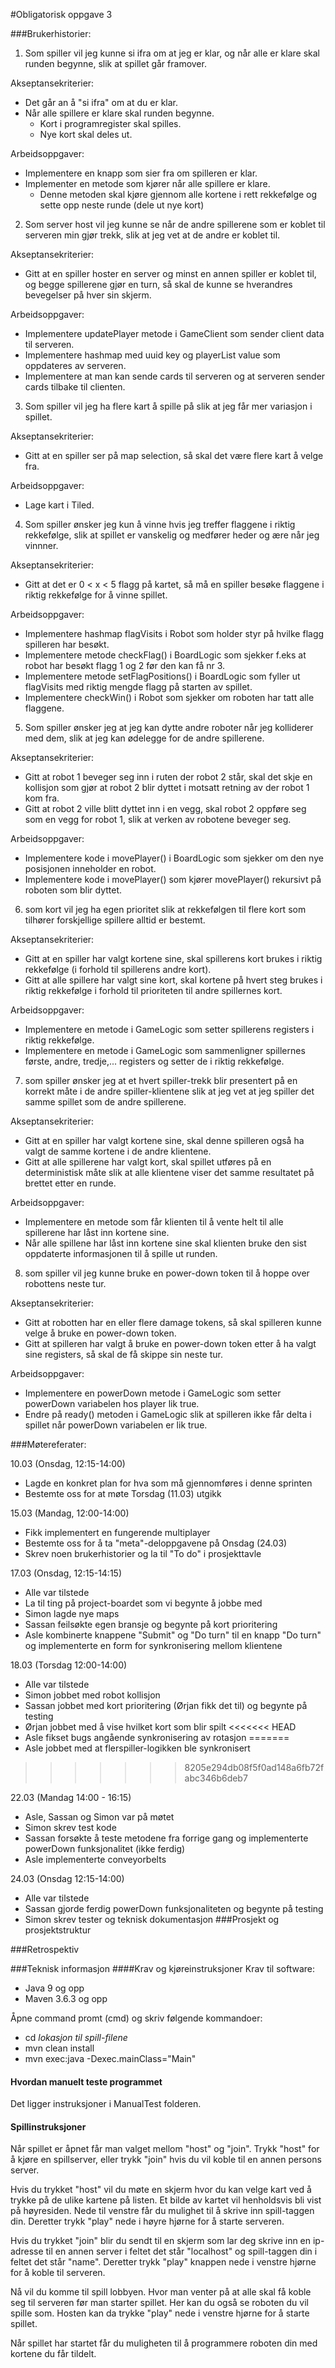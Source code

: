 #Obligatorisk oppgave 3

###Brukerhistorier:
1) Som spiller vil jeg kunne si ifra om at jeg er klar, og når alle er klare skal runden begynne, slik at spillet
går framover.
   
Akseptansekriterier:
- Det går an å "si ifra" om at du er klar.
- Når alle spillere er klare skal runden begynne.
    - Kort i programregister skal spilles.
    - Nye kort skal deles ut.
    
Arbeidsoppgaver:
- Implementere en knapp som sier fra om spilleren er klar.
- Implementer en metode som kjører når alle spillere er klare.
    - Denne metoden skal kjøre gjennom alle kortene i rett rekkefølge og sette opp neste runde (dele ut nye kort)

2) Som server host vil jeg kunne se når de andre spillerene som er koblet til serveren min
gjør trekk, slik at jeg vet at de andre er koblet til.
   
Akseptansekriterier:
- Gitt at en spiller hoster en server og minst en annen spiller er koblet til, og begge spillerene
  gjør en turn, så skal de kunne se hverandres bevegelser på hver sin skjerm.
  
Arbeidsoppgaver:
- Implementere updatePlayer metode i GameClient som sender client data til serveren.
- Implementere hashmap med uuid key og playerList value som oppdateres av serveren.
- Implementere at man kan sende cards til serveren og at serveren sender cards tilbake til clienten.

3) Som spiller vil jeg ha flere kart å spille på slik at jeg får mer variasjon i spillet.

Akseptansekriterier:
- Gitt at en spiller ser på map selection, så skal det være flere kart å velge fra.

Arbeidsoppgaver:
- Lage kart i Tiled.

4) Som spiller ønsker jeg kun å vinne hvis jeg treffer flaggene i riktig rekkefølge, slik at spillet
er vanskelig og medfører heder og ære når jeg vinnner.
   
Akseptansekriterier:
- Gitt at det er 0 < x < 5 flagg på kartet, så må en spiller besøke flaggene i riktig rekkefølge
for å vinne spillet.
  
Arbeidsoppgaver:
- Implementere hashmap flagVisits i Robot som holder styr på hvilke flagg spilleren har besøkt.
- Implementere metode checkFlag() i BoardLogic som sjekker f.eks at robot har besøkt flagg 1 og 2 før den kan få nr 3.
- Implementere metode setFlagPositions() i BoardLogic som fyller ut flagVisits med riktig mengde flagg
på starten av spillet.
- Implementere checkWin() i Robot som sjekker om roboten har tatt alle flaggene.

5) Som spiller ønsker jeg at jeg kan dytte andre roboter når jeg kolliderer med dem, slik at jeg
kan ødelegge for de andre spillerene.
   
Akseptansekriterier:
- Gitt at robot 1 beveger seg inn i ruten der robot 2 står, skal det skje en kollisjon som gjør
at robot 2 blir dyttet i motsatt retning av der robot 1 kom fra.
- Gitt at robot 2 ville blitt dyttet inn i en vegg, skal robot 2 oppføre seg som en vegg for
  robot 1, slik at verken av robotene beveger seg.
  
Arbeidsoppgaver:
- Implementere kode i movePlayer() i BoardLogic som sjekker om den nye posisjonen inneholder
en robot.
- Implementere kode i movePlayer() som kjører movePlayer() rekursivt på roboten som blir dyttet.

6) som kort vil jeg ha egen prioritet slik at rekkefølgen til flere kort
   som tilhører forskjellige spillere alltid er bestemt.

Akseptansekriterier:
- Gitt at en spiller har valgt kortene sine, skal spillerens kort brukes
 i riktig rekkefølge (i forhold til spillerens andre kort).
- Gitt at alle spillere har valgt sine kort, skal kortene på hvert steg
 brukes i riktig rekkefølge i forhold til prioriteten til andre spillernes
 kort.

Arbeidsoppgaver:
- Implementere en metode i GameLogic som setter spillerens registers i riktig
 rekkefølge.
- Implementere en metode i GameLogic som sammenligner spillernes første, andre,
 tredje,... registers og setter de i riktig rekkefølge.

7) som spiller ønsker jeg at et hvert spiller-trekk blir presentert på en korrekt måte
   i de andre spiller-klientene slik at jeg vet at jeg spiller det samme spillet som 
   de andre spillerene.

Akseptansekriterier:
- Gitt at en spiller har valgt kortene sine, skal denne spilleren også ha valgt
  de samme kortene i de andre klientene.
- Gitt at alle spillerene har valgt kort, skal spillet utføres på en deterministisk
  måte slik at alle klientene viser det samme resultatet på brettet etter en runde.

Arbeidsoppgaver:
- Implementere en metode som får klienten til å vente helt til alle spillerene har
  låst inn kortene sine.
- Når alle spillene har låst inn kortene sine skal klienten bruke den sist oppdaterte
  informasjonen til å spille ut runden.

8) som spiller vil jeg kunne bruke en power-down token til å hoppe over robottens
   neste tur.

Akseptansekriterier:
- Gitt at robotten har en eller flere damage tokens, så skal spilleren kunne
  velge å bruke en power-down token.
- Gitt at spilleren har valgt å bruke en power-down token etter å ha valgt sine
  registers, så skal de få skippe sin neste tur.

Arbeidsoppgaver:
- Implementere en powerDown metode i GameLogic som setter powerDown variabelen
  hos player lik true.
- Endre på ready() metoden i GameLogic slik at spilleren ikke får delta i
  spillet når powerDown variabelen er lik true.
  
###Møtereferater:

10.03 (Onsdag, 12:15-14:00)
- Lagde en konkret plan for hva som må gjennomføres i denne sprinten
- Bestemte oss for at møte Torsdag (11.03) utgikk

15.03 (Mandag, 12:00-14:00)
- Fikk implementert en fungerende multiplayer
- Bestemte oss for å ta "meta"-deloppgavene på Onsdag (24.03)
- Skrev noen brukerhistorier og la til "To do" i prosjekttavle

17.03 (Onsdag, 12:15-14:15)
- Alle var tilstede 
- La til ting på project-boardet som vi begynte å jobbe med
- Simon lagde nye maps
- Sassan feilsøkte egen bransje og begynte på kort prioritering
- Asle kombinerte knappene "Submit" og "Do turn" til en knapp "Do turn"
  og implementerte en form for synkronisering mellom klientene

18.03 (Torsdag 12:00-14:00)
- Alle var tilstede
- Simon jobbet med robot kollisjon
- Sassan jobbet med kort prioritering (Ørjan fikk det til) og begynte på testing
- Ørjan jobbet med å vise hvilket kort som blir spilt
<<<<<<< HEAD
- Asle fikset bugs angående synkronisering av rotasjon
=======
- Asle jobbet med at flerspiller-logikken ble synkronisert

>>>>>>> 8205e294db08f5f0ad148a6fb72fabc346b6deb7

22.03 (Mandag 14:00 - 16:15)
- Asle, Sassan og Simon var på møtet
- Simon skrev test kode
- Sassan forsøkte å teste metodene fra forrige gang og implementerte powerDown
  funksjonalitet (ikke ferdig)
- Asle implementerte conveyorbelts  

24.03 (Onsdag 12:15-14:00)
- Alle var tilstede
- Sassan gjorde ferdig powerDown funksjonaliteten og begynte på testing
- Simon skrev tester og teknisk dokumentasjon
###Prosjekt og prosjektstruktur

###Retrospektiv

###Teknisk informasjon
####Krav og kjøreinstruksjoner
Krav til software:
- Java 9 og opp
- Maven 3.6.3 og opp

Åpne command promt (cmd) og skriv følgende kommandoer:
- cd *lokasjon til spill-filene*
- mvn clean install
- mvn exec:java -Dexec.mainClass="Main"

#### Hvordan manuelt teste programmet
Det ligger instruksjoner i ManualTest folderen.

#### Spillinstruksjoner
Når spillet er åpnet får man valget mellom "host" og "join". Trykk "host" for å kjøre en spillserver,
eller trykk "join" hvis du vil koble til en annen persons server.

Hvis du trykket "host" vil du møte en skjerm hvor du kan velge kart ved å trykke på de ulike kartene på listen.
Et bilde av kartet vil henholdsvis bli vist på høyresiden. Nede til venstre får du mulighet til å skrive inn spill-taggen din.
Deretter trykk "play" nede i høyre hjørne for å starte serveren.

Hvis du trykket "join" blir du sendt til en skjerm som lar deg skrive inn en ip-adresse til en annen server i feltet det står "localhost"
og spill-taggen din i feltet det står "name". Deretter trykk "play" knappen nede i venstre hjørne for å koble til serveren.

Nå vil du komme til spill lobbyen. Hvor man venter på at alle skal få koble seg til serveren før man starter
spillet. Her kan du også se roboten du vil spille som. Hosten kan da trykke "play" nede i venstre hjørne for å starte spillet.

Når spillet har startet får du muligheten til å programmere roboten din med kortene du får tildelt.